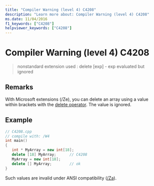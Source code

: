 ```yaml
---
title: "Compiler Warning (level 4) C4208"
description: "Learn more about: Compiler Warning (level 4) C4208"
ms.date: 11/04/2016
f1_keywords: ["C4208"]
helpviewer_keywords: ["C4208"]
---
```

# Compiler Warning (level 4) C4208

> nonstandard extension used : delete [exp] - exp evaluated but ignored

## Remarks

With Microsoft extensions (/Ze), you can delete an array using a value within brackets with the [delete operator](../../cpp/delete-operator-cpp.md). The value is ignored.

## Example

```cpp
// C4208.cpp
// compile with: /W4
int main()
{
   int * MyArray = new int[18];
   delete [18] MyArray;      // C4208
   MyArray = new int[18];
   delete [] MyArray;        // ok
}
```

Such values are invalid under ANSI compatibility ([/Za](../../build/reference/za-ze-disable-language-extensions.md)).

